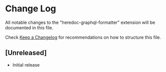 # Change Log

All notable changes to the "heredoc-graphql-formatter" extension will be documented in this file.

Check [Keep a Changelog](http://keepachangelog.com/) for recommendations on how to structure this file.

## [Unreleased]

- Initial release